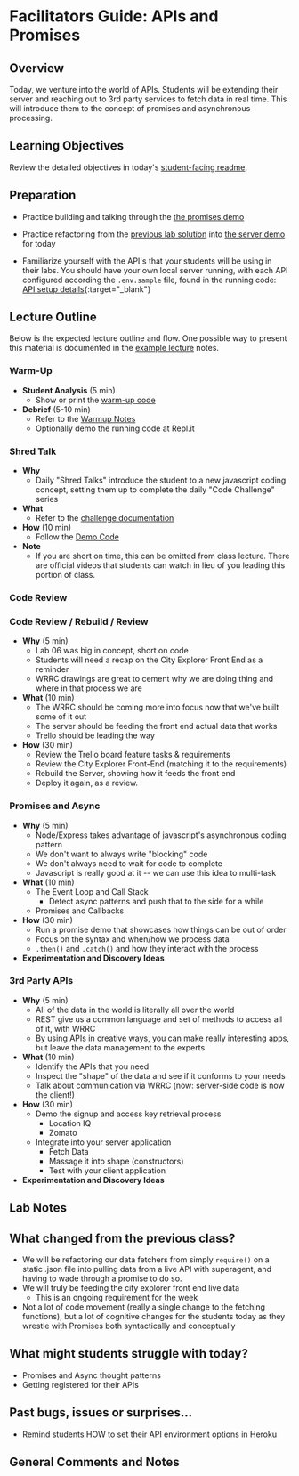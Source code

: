 # Facilitators Guide: APIs and Promises

## Overview

Today, we venture into the world of APIs. Students will be extending their server and reaching out to 3rd party services to fetch data in real time. This will introduce them to the concept of promises and asynchronous processing.

## Learning Objectives

Review the detailed objectives in today's [student-facing readme](../README.md).

## Preparation

- Practice building and talking through the [the promises demo](../demo/promises.js)
- Practice refactoring from the [previous lab solution](../../class-06/solution) into [the server demo](./demo/server) for today

- Familiarize yourself with the API's that your students will be using in their labs. You should have your own local server running, with each API configured according the `.env.sample` file, found in the running code: [API setup details](../../city-explorer-app/back-end/.env.sample){:target="_blank"}

## Lecture Outline

Below is the expected lecture outline and flow. One possible way to present this material is documented in the [example lecture](../facilitator/LECTURE-EXAMPLE.md) notes.

### Warm-Up

- **Student Analysis** (5 min)
  - Show or print the [warm-up code](../warm-up/warm-up.md)
- **Debrief** (5-10 min)
  - Refer to the [Warmup Notes](../warm-up/NOTES.md)
  - Optionally demo the running code at Repl.it

### Shred Talk

- **Why**
  - Daily "Shred Talks" introduce the student to a new javascript coding concept, setting them up to complete the daily "Code Challenge" series
- **What**
  - Refer to the [challenge documentation](../challenges/README.md)
- **How** (10 min)
  - Follow the [Demo Code](../challenges/DEMO.md)
- **Note**
  - If you are short on time, this can be omitted from class lecture. There are official videos that students can watch in lieu of you leading this portion of class.

### Code Review

### Code Review / Rebuild / Review

- **Why** (5 min)
  - Lab 06 was big in concept, short on code
  - Students will need a recap on the City Explorer Front End as a reminder
  - WRRC drawings are great to cement why we are doing thing and where in that process we are
- **What** (10 min)
  - The WRRC should be coming more into focus now that we've built some of it out
  - The server should be feeding the front end actual data that works
  - Trello should be leading the way
- **How** (30 min)
  - Review the Trello board feature tasks & requirements
  - Review the City Explorer Front-End (matching it to the requirements)
  - Rebuild the Server, showing how it feeds the front end
  - Deploy it again, as a review.

### Promises and Async

- **Why** (5 min)
  - Node/Express takes advantage of javascript's asynchronous coding pattern
  - We don't want to always write "blocking" code
  - We don't always need to wait for code to complete
  - Javascript is really good at it -- we can use this idea to multi-task
- **What** (10 min)
  - The Event Loop and Call Stack
    - Detect async patterns and push that to the side for a while
  - Promises and Callbacks
- **How** (30 min)
  - Run a promise demo that showcases how things can be out of order
  - Focus on the syntax and when/how we process data
  - `.then()` and `.catch()` and how they interact with the process
- **Experimentation and Discovery Ideas**

### 3rd Party APIs

- **Why** (5 min)
  - All of the data in the world is literally all over the world
  - REST give us a common language and set of methods to access all of it, with WRRC
  - By using APIs in creative ways, you can make really interesting apps, but leave the data management to the experts
- **What** (10 min)
  - Identify the APIs that you need
  - Inspect the "shape" of the data and see if it conforms to your needs
  - Talk about communication via WRRC (now: server-side code is now the client!)
- **How** (30 min)
  - Demo the signup and access key retrieval process
    - Location IQ
    - Zomato
  - Integrate into your server application
    - Fetch Data
    - Massage it into shape (constructors)
    - Test with your client application
- **Experimentation and Discovery Ideas**

## Lab Notes

## What changed from the previous class?

- We will be refactoring our data fetchers from simply `require()` on a static .json file into pulling data from a live API with superagent, and having to wade through a promise to do so.
- We will truly be feeding the city explorer front end live data
  - This is an ongoing requirement for the week
- Not a lot of code movement (really a single change to the fetching functions), but a lot of cognitive changes for the students today as they wrestle with Promises both syntactically and conceptually

## What might students struggle with today?

- Promises and Async thought patterns
- Getting registered for their APIs

## Past bugs, issues or surprises...

- Remind students HOW to set their API environment options in Heroku

## General Comments and Notes
